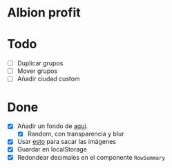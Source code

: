 # Albion profit

# Todo

- [ ] Duplicar grupos
- [ ] Mover grupos
- [ ] Añadir ciudad custom

# Done

- [x] Añadir un fondo de [aquí](https://albiononline.com/wallpapers).
  - [x] Random, con transparencia y blur
- [x] Usar [esto](https://render.albiononline.com/v1/item/T6_2H_AXE_AVALON@3?quality=5) para sacar las imágenes
- [x] Guardar en localStorage
- [x] Redondear decimales en el componente `RowSummary`